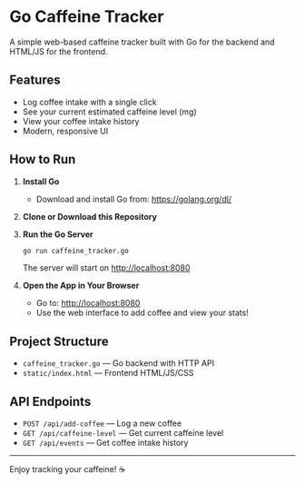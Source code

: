 # Go Caffeine Tracker

A simple web-based caffeine tracker built with Go for the backend and HTML/JS for the frontend.

## Features
- Log coffee intake with a single click
- See your current estimated caffeine level (mg)
- View your coffee intake history
- Modern, responsive UI

## How to Run

1. **Install Go**
   - Download and install Go from: https://golang.org/dl/

2. **Clone or Download this Repository**

3. **Run the Go Server**
   ```sh
   go run caffeine_tracker.go
   ```
   The server will start on [http://localhost:8080](http://localhost:8080)

4. **Open the App in Your Browser**
   - Go to: [http://localhost:8080](http://localhost:8080)
   - Use the web interface to add coffee and view your stats!

## Project Structure

- `caffeine_tracker.go` — Go backend with HTTP API
- `static/index.html` — Frontend HTML/JS/CSS

## API Endpoints
- `POST /api/add-coffee` — Log a new coffee
- `GET /api/caffeine-level` — Get current caffeine level
- `GET /api/events` — Get coffee intake history

---

Enjoy tracking your caffeine! ☕ 
